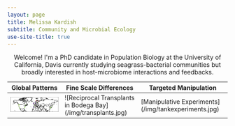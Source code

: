 ```yaml
---
layout: page
title: Melissa Kardish
subtitle: Community and Microbial Ecology
use-site-title: true
---
```

<center>
Welcome! I'm a PhD candidate in Population Biology at the University of California, Davis currently studying seagrass-bacterial communities but broadly interested in host-microbiome interactions and feedbacks.
</center>
  
  Global Patterns | Fine Scale Differences | Targeted Manipulation
------------------|------------------------|-------
 ![Zostera Experimental Network](/img/ZEN_sitemap.jpg)|  ![Reciprocal Transplants in Bodega Bay] (/img/transplants.jpg)|  [Manipulative Experiments] (/img/tankexperiments.jpg)
